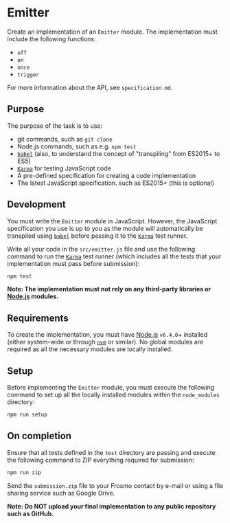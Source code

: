 # Emitter

Create an implementation of an `Emitter` module. The implementation must include the following functions:
* `off`
* `on`
* `once`
* `trigger`

For more information about the API, see `specification.md`.

## Purpose
The purpose of the task is to use:

* git commands, such as `git clone`
* Node.js commands, such as e.g. `npm test`
* [`babel`](https://babeljs.io) (also, to understand the concept of "transpiling" from ES2015+ to ES5)
* [`Karma`](https://karma-runner.github.io) for testing JavaScript code
* A pre-defined specification for creating a code implementation
* The latest JavaScript specification. such as ES2015+ (this is optional)

## Development
You must write the `Emitter` module in JavaScript. However, the JavaScript specification you use is up to you as the module will automatically be transpiled using [`babel`](https://babeljs.io) before passing it to the [`Karma`](https://karma-runner.github.io) test runner.

Write all your code in the `src/emitter.js` file and use the following command to run the [`Karma`](https://karma-runner.github.io) test runner (which includes all the tests that your implementation must pass before submission):


```bash
npm test
```

**Note: The implementation must not rely on any third-party libraries or [Node.js](https://nodejs.org) modules.**

## Requirements
To create the implementation, you must have [Node.js](https://nodejs.org) `v6.4.0`+ installed (either system-wide or through [`nvm`](https://github.com/creationix/nvm) or similar). No global modules are required as all the necessary modules are locally installed.


## Setup
Before implementing the `Emitter` module, you must execute the following command to set up all the locally installed modules within the `node_modules` directory:

```bash
npm run setup
```

## On completion
Ensure that all tests defined in the `test` directory are passing and execute the following command to ZIP everything required for submission:

```bash
npm run zip
```

Send the `submission.zip` file to your Frosmo contact by e-mail or using a file sharing service such as Google Drive.

**Note: Do NOT upload your final implementation to any public repository such as GitHub.**